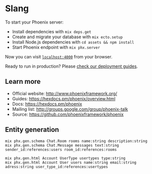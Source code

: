 # Slang

To start your Phoenix server:

  * Install dependencies with `mix deps.get`
  * Create and migrate your database with `mix ecto.setup`
  * Install Node.js dependencies with `cd assets && npm install`
  * Start Phoenix endpoint with `mix phx.server`

Now you can visit [`localhost:4000`](http://localhost:4000) from your browser.

Ready to run in production? Please [check our deployment guides](https://hexdocs.pm/phoenix/deployment.html).

## Learn more

  * Official website: http://www.phoenixframework.org/
  * Guides: https://hexdocs.pm/phoenix/overview.html
  * Docs: https://hexdocs.pm/phoenix
  * Mailing list: http://groups.google.com/group/phoenix-talk
  * Source: https://github.com/phoenixframework/phoenix

## Entity generation

```
mix phx.gen.schema Chat.Room rooms name:string description:string
mix phx.gen.schema Chat.Message messages text:string sender_id:references:users room_id:references:rooms
```

```
mix phx.gen.html Account UserType usertypes type:string
mix phx.gen.html Account User users name:string email:string adress:string user_type_id:references:usertypes
```

